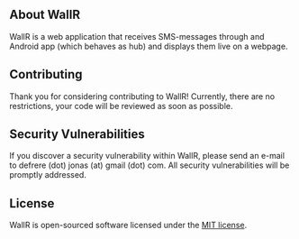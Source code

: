 ## About WallR

WallR is a web application that receives SMS-messages through and Android app (which behaves as hub) and displays them live on a webpage.

## Contributing

Thank you for considering contributing to WallR! Currently, there are no restrictions, your code will be reviewed as soon as possible.

## Security Vulnerabilities

If you discover a security vulnerability within WallR, please send an e-mail to defrere (dot) jonas (at) gmail (dot) com. All security vulnerabilities will be promptly addressed.

## License

WallR is open-sourced software licensed under the [MIT license](http://opensource.org/licenses/MIT).
